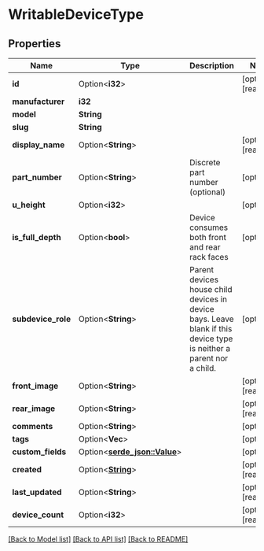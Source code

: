 # WritableDeviceType

## Properties

Name | Type | Description | Notes
------------ | ------------- | ------------- | -------------
**id** | Option<**i32**> |  | [optional][readonly]
**manufacturer** | **i32** |  | 
**model** | **String** |  | 
**slug** | **String** |  | 
**display_name** | Option<**String**> |  | [optional][readonly]
**part_number** | Option<**String**> | Discrete part number (optional) | [optional]
**u_height** | Option<**i32**> |  | [optional]
**is_full_depth** | Option<**bool**> | Device consumes both front and rear rack faces | [optional]
**subdevice_role** | Option<**String**> | Parent devices house child devices in device bays. Leave blank if this device type is neither a parent nor a child. | [optional]
**front_image** | Option<**String**> |  | [optional][readonly]
**rear_image** | Option<**String**> |  | [optional][readonly]
**comments** | Option<**String**> |  | [optional]
**tags** | Option<**Vec<String>**> |  | [optional]
**custom_fields** | Option<[**serde_json::Value**](.md)> |  | [optional]
**created** | Option<[**String**](string.md)> |  | [optional][readonly]
**last_updated** | Option<**String**> |  | [optional][readonly]
**device_count** | Option<**i32**> |  | [optional][readonly]

[[Back to Model list]](../README.md#documentation-for-models) [[Back to API list]](../README.md#documentation-for-api-endpoints) [[Back to README]](../README.md)


